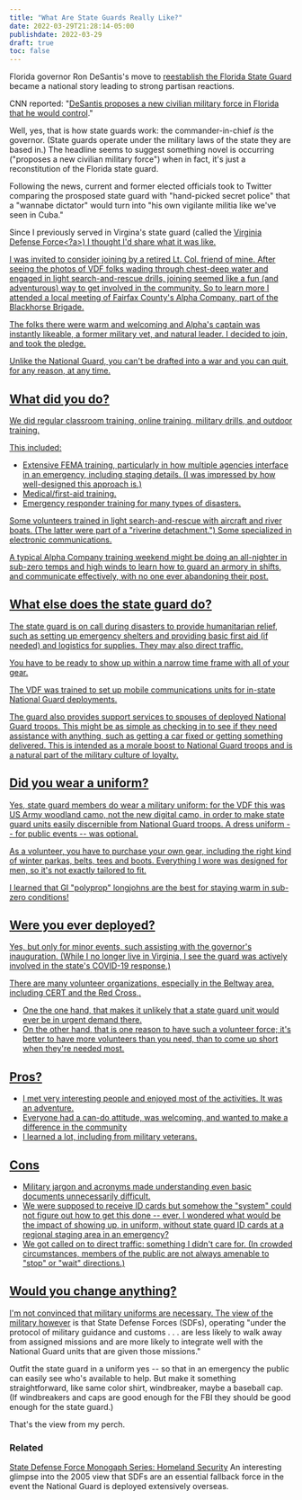 ```yaml
---
title: "What Are State Guards Really Like?"
date: 2022-03-29T21:28:14-05:00
publishdate: 2022-03-29
draft: true
toc: false
---
```


Florida governor Ron DeSantis's move to <a href="[https://www.flgov.com/2022/06/15/governor-ron-desantis-unveils-the-florida-state-guard/](https://flsg.myflorida.com/)" target="blank">reestablish the Florida State Guard</a> became a national story leading to strong partisan reactions.

CNN reported: "<a href="https://www.cnn.com/2021/12/02/politics/florida-state-guard-desantis/index.html" target="blank">DeSantis proposes a new civilian military force in Florida that he would control</a>."

Well, yes, that is how state guards work: the commander-in-chief <em>is</em> the governor. (State guards operate under the military laws of the state they are based in.) The headline seems to suggest something novel is occurring ("proposes a new civilian military force") when in fact, it's just a reconstitution of the Florida state guard.

Following the news, current and former elected officials took to Twitter comparing the prosposed state guard with "hand-picked secret police" that a "wannabe dictator" would turn into "his own vigilante militia like we've seen in Cuba." 

Since I previously served in Virgina's state guard (called the <a href="https://va.ng.mil/Va-Defense-Force/" target="blank">Virginia Defense Force<?a>) I thought I'd share what it was like.

I was invited to consider joining by a retired Lt. Col. friend of mine. After seeing the photos of VDF folks wading through chest-deep water and engaged in light search-and-rescue drills, joining seemed like a fun (and adventurous) way to get involved in the community. So to learn more I attended a local meeting of Fairfax County's Alpha Company, part of the Blackhorse Brigade.

The folks there were warm and welcoming and Alpha's captain was instantly likeable, a former military vet, and natural leader. I decided to join, and took the pledge.  

Unlike the National Guard, you can't be drafted into a war and you can quit, for any reason, at any time.

## What did you do? 

We did regular classroom training, online training, military drills, and outdoor training.

This included: 

* Extensive FEMA training, particularly in how multiple agencies interface in an emergency, including staging details. (I was impressed by how well-designed this approach is.)
* Medical/first-aid training.
* Emergency responder training for many types of disasters.

Some volunteers trained in light search-and-rescue with aircraft and river boats. (The latter were part of a "riverine detachment.") Some specialized in electronic communications.

A typical Alpha Company training weekend might be doing an all-nighter in sub-zero temps and high winds to learn how to guard an armory in shifts, and communicate effectively, with no one ever abandoning their post.


## What else does the state guard do? 

The state guard is on call during disasters to provide humanitarian relief, such as setting up emergency shelters and providing basic first aid (if needed) and logistics for supplies. They may also direct traffic. 

You have to be ready to show up within a narrow time frame with all of your gear. 

The VDF was trained to set up mobile communications units for in-state National Guard deployments.

The guard also provides support services to spouses of deployed National Guard troops. This might be as simple as checking in to see if they need assistance with anything, such as getting a car fixed or getting something delivered. This is intended as a morale boost to National Guard troops and is a natural part of the military culture of loyalty.

## Did you wear a uniform?

Yes, state guard members do wear a military uniform: for the VDF this was US Army woodland camo, not the new digital camo, in order to make state guard units easily discernible from National Guard troops. A dress uniform -- for public events -- was optional.

As a volunteer, you have to purchase your own gear, including the right kind of winter parkas, belts, tees and boots. Everything I wore was designed for men, so it's not exactly tailored to fit.

I learned that GI "polyprop" longjohns are the best for staying warm in sub-zero conditions!

## Were you ever deployed? 

Yes, but only for minor events, such assisting with the governor's inauguration. (While I no longer live in Virginia, I see the guard was actively involved in the state's COVID-19 response.) 

There are many volunteer organizations, especially in the Beltway area, including CERT and the Red Cross,.
* One the one hand, that makes it unlikely that a state guard unit would ever be in urgent demand there.
* On the other hand, that is one reason to have such a volunteer force; it's better to have more volunteers than you need, than to come up short when they're needed most.

## Pros? 

* I met very interesting people and enjoyed most of the activities. It was an adventure.
* Everyone had a can-do attitude, was welcoming, and wanted to make a difference in the community
* I learned a lot, including from military veterans.

## Cons

* Military jargon and acronyms made understanding even basic documents unnecessarily difficult. 
* We were supposed to receive ID cards but somehow the "system" could not figure out how to get this done -- ever. I wondered what would be the impact of showing up, in uniform, without state guard ID cards at a regional staging area in an emergency?
* We got called on to direct traffic: something I didn't care for. (In crowded circumstances, members of the public are not always amenable to "stop" or "wait" directions.)

## Would you change anything?

I'm not convinced that military uniforms are necessary. The <a href="https://apps.dtic.mil/sti/pdfs/ADA494465.pdf" target="blank">view of the military however</a> is that State Defense Forces (SDFs), operating "under the protocol of military guidance and customs . . . are less likely to walk away from assigned missions and are more likely to integrate well with the National Guard units that are given those missions."

Outfit the state guard in a uniform yes -- so that in an emergency the public can easily see who's available to help. But make it something straightforward, like same color shirt, windbreaker, maybe a baseball cap. (If windbreakers and caps are good enough for the FBI they should be good enough for the state guard.) 

That's the view from my perch.

### Related

<a href="https://apps.dtic.mil/sti/pdfs/ADA494465.pdf" target="blank">State Defense Force Monogaph Series: Homeland Security</a>
An interesting glimpse into the 2005 view that SDFs are an essential fallback force in the event the National Guard is deployed extensively overseas.
